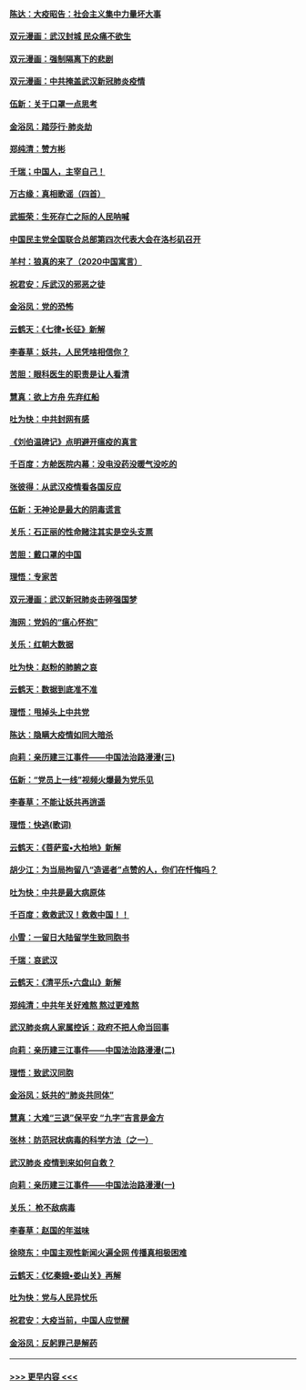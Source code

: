 #### [陈达：大疫昭告：社会主义集中力量坏大事](../pages/nsc993/n11859419.md?t=02110855) 
#### [双元漫画：武汉封城 民众痛不欲生](../pages/nsc993/n11859287.md?t=02110855) 
#### [双元漫画：强制隔离下的悲剧](../pages/nsc993/n11859244.md?t=02110855) 
#### [双元漫画：中共掩盖武汉新冠肺炎疫情](../pages/nsc993/n11858249.md?t=02110855) 
#### [伍新：关于口罩一点思考](../pages/nsc993/n11859195.md?t=02110855) 
#### [金浴凤：踏莎行‧肺炎劫](../pages/nsc993/n11858227.md?t=02110855) 
#### [郑纯清：赞方彬](../pages/nsc993/n11856803.md?t=02110855) 
#### [千瑞；中国人，主宰自己！](../pages/nsc993/n11856793.md?t=02110855) 
#### [万古缘：真相歌谣（四首）](../pages/nsc993/n11856263.md?t=02110855) 
#### [武振荣：生死存亡之际的人民呐喊](../pages/nsc993/n11856256.md?t=02110855) 
#### [中国民主党全国联合总部第四次代表大会在洛杉矶召开](../pages/nsc993/n11856344.md?t=02110855) 
#### [羊村：狼真的来了（2020中国寓言）](../pages/nsc993/n11856229.md?t=02110855) 
#### [祝君安：斥武汉的邪恶之徒](../pages/nsc993/n11855861.md?t=02110855) 
#### [金浴凤：党的恐怖](../pages/nsc993/n11855849.md?t=02110855) 
#### [云鹤天：《七律▪长征》新解](../pages/nsc993/n11855479.md?t=02110855) 
#### [李春草：妖共，人民凭啥相信你？](../pages/nsc993/n11855196.md?t=02110855) 
#### [苦胆：眼科医生的职责是让人看清](../pages/nsc993/n11853840.md?t=02110855) 
#### [慧真：欲上方舟 先弃红船](../pages/nsc993/n11853483.md?t=02110855) 
#### [吐为快：中共封网有感](../pages/nsc993/n11852575.md?t=02110855) 
#### [《刘伯温碑记》点明避开瘟疫的真言](../pages/nsc993/n11852128.md?t=02110855) 
#### [千百度：方舱医院内幕：没电没药没暖气没吃的](../pages/nsc993/n11850211.md?t=02110855) 
#### [张彼得：从武汉疫情看各国反应](../pages/nsc993/n11850102.md?t=02110855) 
#### [伍新：无神论是最大的阴毒谎言](../pages/nsc993/n11846129.md?t=02110855) 
#### [关乐：石正丽的性命赌注其实是空头支票](../pages/nsc993/n11846109.md?t=02110855) 
#### [苦胆：戴口罩的中国](../pages/nsc993/n11845576.md?t=02110855) 
#### [理悟：专家苦](../pages/nsc993/n11845564.md?t=02110855) 
#### [双元漫画：武汉新冠肺炎击碎强国梦](../pages/nsc993/n11843320.md?t=02110855) 
#### [海网：党妈的“瘟心怀抱”](../pages/nsc993/n11840740.md?t=02110855) 
#### [关乐：红朝大数据](../pages/nsc993/n11840675.md?t=02110855) 
#### [吐为快：赵粉的肺腑之哀](../pages/nsc993/n11840618.md?t=02110855) 
#### [云鹤天：数据到底准不准](../pages/nsc993/n11840325.md?t=02110855) 
#### [理悟：甩掉头上中共党](../pages/nsc993/n11838826.md?t=02110855) 
#### [陈达：隐瞒大疫情如同大暗杀](../pages/nsc993/n11838771.md?t=02110855) 
#### [向莉：亲历建三江事件——中国法治路漫漫(三)](../pages/nsc993/n11831825.md?t=02110855) 
#### [伍新：“党员上一线”视频火爆最为党乐见](../pages/nsc993/n11838200.md?t=02110855) 
#### [李春草：不能让妖共再逍遥](../pages/nsc993/n11838102.md?t=02110855) 
#### [理悟：快逃(歌词)](../pages/nsc993/n11838083.md?t=02110855) 
#### [云鹤天：《菩萨蛮▪大柏地》新解](../pages/nsc993/n11838059.md?t=02110855) 
#### [胡少江：为当局拘留八“造谣者”点赞的人，你们在忏悔吗？](../pages/nsc993/n11836801.md?t=02110855) 
#### [吐为快：中共是最大病原体](../pages/nsc993/n11836748.md?t=02110855) 
#### [千百度：救救武汉！救救中国！！](../pages/nsc993/n11836145.md?t=02110855) 
#### [小雪：一留日大陆留学生致同胞书](../pages/nsc993/n11834624.md?t=02110855) 
#### [千瑞：哀武汉](../pages/nsc993/n11833647.md?t=02110855) 
#### [云鹤天：《清平乐▪六盘山》新解](../pages/nsc993/n11833611.md?t=02110855) 
#### [郑纯清：中共年关好难熬 熬过更难熬](../pages/nsc993/n11833489.md?t=02110855) 
#### [武汉肺炎病人家属控诉：政府不把人命当回事](../pages/nsc993/n11833205.md?t=02110855) 
#### [向莉：亲历建三江事件——中国法治路漫漫(二)](../pages/nsc993/n11829102.md?t=02110855) 
#### [理悟：致武汉同胞](../pages/nsc993/n11831522.md?t=02110855) 
#### [金浴凤：妖共的“肺炎共同体”](../pages/nsc993/n11829448.md?t=02110855) 
#### [慧真：大难“三退”保平安 “九字”吉言是金方](../pages/nsc993/n11829501.md?t=02110855) 
#### [张林：防范冠状病毒的科学方法（之一）](../pages/nsc993/n11828618.md?t=02110855) 
#### [武汉肺炎 疫情到来如何自救？](../pages/nsc993/n11827632.md?t=02110855) 
#### [向莉：亲历建三江事件——中国法治路漫漫(一)](../pages/nsc993/n11827190.md?t=02110855) 
#### [关乐： 枪不敌病毒](../pages/nsc993/n11826746.md?t=02110855) 
#### [李春草：赵国的年滋味](../pages/nsc993/n11826321.md?t=02110855) 
#### [徐晓东：中国主观性新闻火遍全网 传播真相极困难](../pages/nsc993/n11826508.md?t=02110855) 
#### [云鹤天：《忆秦娥▪娄山关》再解](../pages/nsc993/n11824682.md?t=02110855) 
#### [吐为快：党与人民异忧乐](../pages/nsc993/n11824660.md?t=02110855) 
#### [祝君安：大疫当前，中国人应觉醒](../pages/nsc993/n11821946.md?t=02110855) 
#### [金浴凤：反躬罪己是解药](../pages/nsc993/n11820280.md?t=02110855) 

----
#### [ >>> 更早内容 <<< ](../indexes/nsc993-earlier.md)
